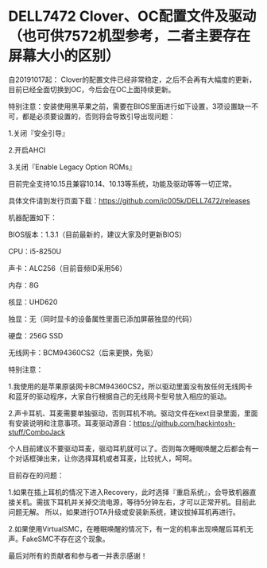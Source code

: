 # DELL7472 Clover、OC配置文件及驱动（也可供7572机型参考，二者主要存在屏幕大小的区别）

自20191017起：
Clover的配置文件已经非常稳定，之后不会再有大幅度的更新，目前已经全面切换到OC，今后会在OC上面持续更新。

特别注意：安装使用黑苹果之前，需要在BIOS里面进行如下设置，3项设置缺一不可，都是必须要设置的，否则将会导致引导出现问题：

1.关闭『安全引导』

2.开启AHCI

3.关闭『Enable Legacy Option ROMs』

目前完全支持10.15且兼容10.14、10.13等系统，功能及驱动等等一切正常。

具体文件请到发行页面下载：https://github.com/ic005k/DELL7472/releases



机器配置如下：

BIOS版本：1.3.1（目前最新的，建议大家及时更新BIOS）

CPU：i5-8250U

声卡：ALC256（目前音频ID采用56）

内存：8G

核显：UHD620

独显：无（同时显卡的设备属性里面已添加屏蔽独显的代码）

硬盘：256G SSD

无线网卡：BCM94360CS2（后来更换，免驱）



特别注意：

1.我使用的是苹果原装网卡BCM94360CS2，所以驱动里面没有放任何无线网卡和蓝牙的驱动程序，大家自行根据自己的无线网卡型号放入相应的驱动。

2.声卡耳机、耳麦需要单独驱动，否则耳机不响。驱动文件在kext目录里面，里面有安装说明和注意事项。耳麦驱动源自：https://github.com/hackintosh-stuff/ComboJack

个人目前建议不要驱动耳麦，驱动耳机就可以了。否则每次睡眠唤醒之后都会有一个对话框弹出来，让你选择耳机或者耳麦，比较扰人，呵呵。

目前存在的问题：

1.如果在插上耳机的情况下进入Recovery，此时选择『重启系统』，会导致机器直接关机。需拔下耳机并关掉交流电源，等待5分钟左右，才可以正常开机。目前此问题无解。
所以，如果进行OTA升级或安装新系统，建议拔掉耳机再进行。

2.如果使用VirtualSMC，在睡眠唤醒的情况下，有一定的机率出现唤醒后耳机无声。FakeSMC不存在这个现象。

最后对所有的贡献者和参与者一并表示感谢！
